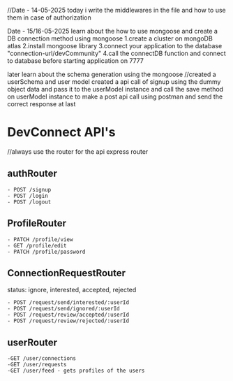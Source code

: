 //Date - 14-05-2025
today i write the middlewares in the file and how to use them in case of authorization

Date - 15/16-05-2025
learn about the how to use mongoose and create a DB connection method using mongoose
1.create a cluster on mongoDB atlas
2.install mongoose library
3.connect your application to the database "connection-url/devCommunity"
4.call the connectDB function and connect to database before starting application on 7777

later learn about the schema generation using the mongoose
//created a userSchema and user model
created a api call of signup using the dummy object data and pass it to the userModel instance
and call the save method on userModel instance to make a post api call using postman and send the correct response at last

# DevConnect API's

//always use the router for the api express router

## authRouter

    - POST /signup
    - POST /login
    - POST /logout

## ProfileRouter

    - PATCH /profile/view
    - GET /profile/edit
    - PATCH /profile/password

## ConnectionRequestRouter

status: ignore, interested, accepted, rejected

    - POST /request/send/interested/:userId
    - POST /request/send/ignored/:userId
    - POST /request/review/accepted/:userId
    - POST /request/review/rejected/:userId

## userRouter

    -GET /user/connections
    -GET /user/requests
    -GET /user/feed - gets profiles of the users
